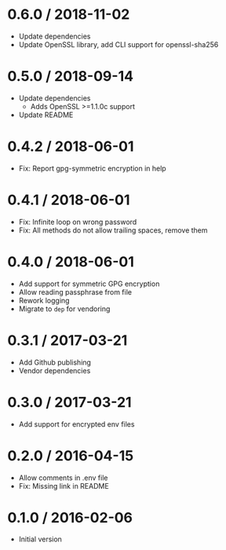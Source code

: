 # 0.6.0 / 2018-11-02

  * Update dependencies
  * Update OpenSSL library, add CLI support for openssl-sha256

# 0.5.0 / 2018-09-14

  * Update dependencies
    * Adds OpenSSL >=1.1.0c support
  * Update README

# 0.4.2 / 2018-06-01

  * Fix: Report gpg-symmetric encryption in help

# 0.4.1 / 2018-06-01

  * Fix: Infinite loop on wrong password
  * Fix: All methods do not allow trailing spaces, remove them

# 0.4.0 / 2018-06-01

  * Add support for symmetric GPG encryption
  * Allow reading passphrase from file
  * Rework logging
  * Migrate to `dep` for vendoring

# 0.3.1 / 2017-03-21

  * Add Github publishing
  * Vendor dependencies

# 0.3.0 / 2017-03-21

  * Add support for encrypted env files


0.2.0 / 2016-04-15
==================

  * Allow comments in .env file
  * Fix: Missing link in README

0.1.0 / 2016-02-06
==================

  * Initial version

